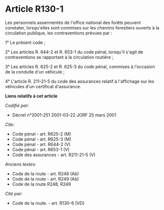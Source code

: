 # Article R130-1

Les personnels assermentés de l'office national des forêts peuvent constater, lorsqu'elles sont commises sur les chemins
forestiers ouverts à la circulation publique, les contraventions prévues par :

1° Le présent code ;

2° Les articles R. 644-2 et R. 653-1 du code pénal, lorsqu'il s'agit de contraventions se rapportant à la circulation
routière ;

3° Les articles R. 625-2 et R. 625-3 du code pénal, commises à l'occasion de la conduite d'un véhicule ;

4° L'article R. 211-21-5 du code des assurances relatif à l'affichage sur les véhicules d'un certificat d'assurance.

**Liens relatifs à cet article**

_Codifié par_:

  - Décret n°2001-251 2001-03-22 JORF 25 mars 2001

_Cite_:

  - Code pénal - art. R625-2 (M)
  - Code pénal - art. R625-3 (M)
  - Code pénal - art. R644-2 (V)
  - Code pénal - art. R653-1 (V)
  - Code des assurances - art. R211-21-5 (V)

_Anciens textes_:

  - Code de la route - art. R248 (Ab)
  - Code de la route - art. R249 (Ab)
  - Code de la route R248, R249

_Cité par_:

  - Code de la route. - art. R130-6 (VD)
